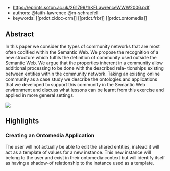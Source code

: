 
- https://eprints.soton.ac.uk/261799/1/KFLawrenceWWW2006.pdf
- authors: @faith-lawrence @m-schraefel
- keywords: [[prdct.cidoc-crm]] [[prdct.frbr]] [[prdct.ontomedia]]

## Abstract

In this paper we consider the types of community networks that are most often codified within the Semantic Web. We propose the recognition of a new structure which fulfils the definition of community used outside the Semantic Web. We argue that the properties inherent in a community allow additional processing to be done with the described rela- tionships existing between entities within the community network. Taking an existing online community as a case study we describe the ontologies and applications that we developed to support this community in the Semantic Web environment and discuss what lessons can be learnt from this exercise and applied in more general settings.

![](/assets/images/2024-10-03-12-20-37.png)


## Highlights

### Creating an Ontomedia Application

The user will not actually be able to edit the shared entities, instead it will act as a template of values for a new instance. This new instance will belong to the user and exist in their ontomedia:context but will identify itself as having a shadow-of relationship to the instance used as a template.